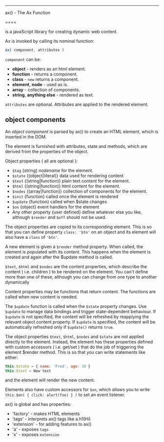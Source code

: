 ___
ax() - The Ax Function

====

 is a javaScript library for creating dynamic web content.

Ax is invoked by calling its nominal function:
~~~javascript
ax( component, attributes )
~~~

`component` can be:
 * **object** - renders as an html element.
 * **function** - returns a component.
 * **class** - `new` returns a component.
 * **element**, **node** - used as is.
 * **array** - collection of components.
 * **string**, **anything else** - rendered as text.

`attributes` are optional. Attributes are applied to the rendered element.


object components
-----------------

An _object component_ is parsed by ax() to
create an HTML element, which is inserted in the DOM.

The element is furnished with attributes, state and methods,
which are derived from the properties of the object.

Object properties ( all are optional ):
 * `$tag` {string} _nodename_ for the element.
 * `$state` {(object|literal)} data used for rendering content
 * `$text` {(string|function)} plain text content for the element.
 * `$html` {(string|function)} html content for the element.
 * `$nodes` {(array|function)} collection of components for the element.
 * `$init` {function} called once the element is rendered
 * `$update` {function} called when $state changes
 * `$on` {object} event handlers for the element
 * Any other property {user defined} define whatever else you like,
   although `$render` and `$off` should not be used.

The object properties are copied to its corresponding element.
This is so that you can define property `class: 'btn'` on an
object and its element will also have a `class` of `'btn'`.

A new element is given a `$render` method property.
When called, the element is populated with its content.
This happens when the element is created and again after
the $update method is called.

`$text`, `$html` and `$nodes` are the content properties,
which describe the content ( i.e. children ) to be rendered
on the element.
You can't define more than one of these,
although you can change from one type to another dynamically

Content properties may be functions that return content.
The functions are called when new content is needed.

The `$update` function is called when the `$state` property changes.
Use `$update` to manage data bindings and trigger state-dependent
behaviour. If `$update` is not specified, the content will
be refreshed by reapplying the relevant object content property.
If `$update` is specified, the content will be automatically
refreshed only if `$update()` returns `true`.

The object properties `$text`, `$html`, `$nodes` and `$state` are
not applied directly to the element. Instead, the element has
these properties defined with custom accessors ( i.e. get/set )
that do the job of triggering the element $render method.
This is so that you can write statements like either:
~~~javascript
this.$state = { name: 'Fred', age: 30 }
this.$text = New text
~~~
and the element will render the new content.

Elements also have custom accessors for `$on`, which allows
you to write `this.$on( { click: alert(foo) } )` to set an
event listener.


ax() is global and has properties:
 * 'factory' - makes HTML elements
 * 'tags' - interprets ax() tags like a.h1(Hi)
 * 'extension' - for adding features to ax()
 * 'a' - exposes `tags`
 * 'x' - exposes `extension`
